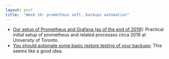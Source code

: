 ```yaml
---
layout: post
title:  "Week 16: prometheus uoft, backups automation"
---
```


* [Our setup of Prometheus and Grafana (as of the end of 2019)](https://utcc.utoronto.ca/~cks/space/blog/sysadmin/PrometheusGrafanaSetup-2019): Practical initial setup of prometheus and related processes circa 2019 at University of Toronto.
* [You should automate some basic restore testing of your backups](https://utcc.utoronto.ca/~cks/space/blog/sysadmin/AutomateSomeBackupRestoreTests): This seems like a good idea.
